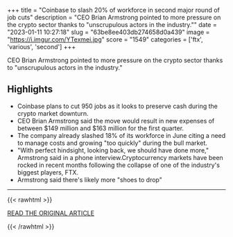 +++
title = "Coinbase to slash 20% of workforce in second major round of job cuts"
description = "CEO Brian Armstrong pointed to more pressure on the crypto sector thanks to \"unscrupulous actors in the industry.\""
date = "2023-01-11 10:27:18"
slug = "63be8ee403db274658d0a439"
image = "https://i.imgur.com/YTexmei.jpg"
score = "1549"
categories = ['ftx', 'various', 'second']
+++

CEO Brian Armstrong pointed to more pressure on the crypto sector thanks to \"unscrupulous actors in the industry.\"

## Highlights

- Coinbase plans to cut 950 jobs as it looks to preserve cash during the crypto market downturn.
- CEO Brian Armstrong said the move would result in new expenses of between $149 million and $163 million for the first quarter.
- The company already slashed 18% of its workforce in June citing a need to manage costs and growing "too quickly" during the bull market.
- "With perfect hindsight, looking back, we should have done more," Armstrong said in a phone interview.Cryptocurrency markets have been rocked in recent months following the collapse of one of the industry's biggest players, FTX.
- Armstrong said there's likely more "shoes to drop"

---

{{< rawhtml >}}
  <p class="article-category">
    <a target="_blank" href="https://www.cnbc.com/2023/01/10/coinbase-to-slash-20percent-of-workforce-in-second-major-round-of-job-cuts.html">READ THE ORIGINAL ARTICLE</a>
  </p>
{{< /rawhtml >}}
